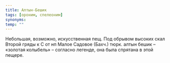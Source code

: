 ```yaml
---
title: Алтын-Бешик
tags: [ороним, спелеоним]
synonyms:
temp: ""
---
```


Небольшая, возможно, искусственная пещ. Под обрывом высоких скал Второй гряды к
С от нп Малое Садовое (Бахч.) тюрк. алтын бешик – «золотая колыбель» – согласно
легенде, она была спрятана в этой пещере.

